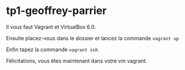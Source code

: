 # tp1-geoffrey-parrier

Il vous faut Vagrant et VirtualBox 6.0.

Ensuite placez-vous dans le dossier et lancez la commande `vagrant up`

Enfin tapez la commande `vagrant ssh`

Félicitations, vous êtes maintenant dans votre vm vagrant.
